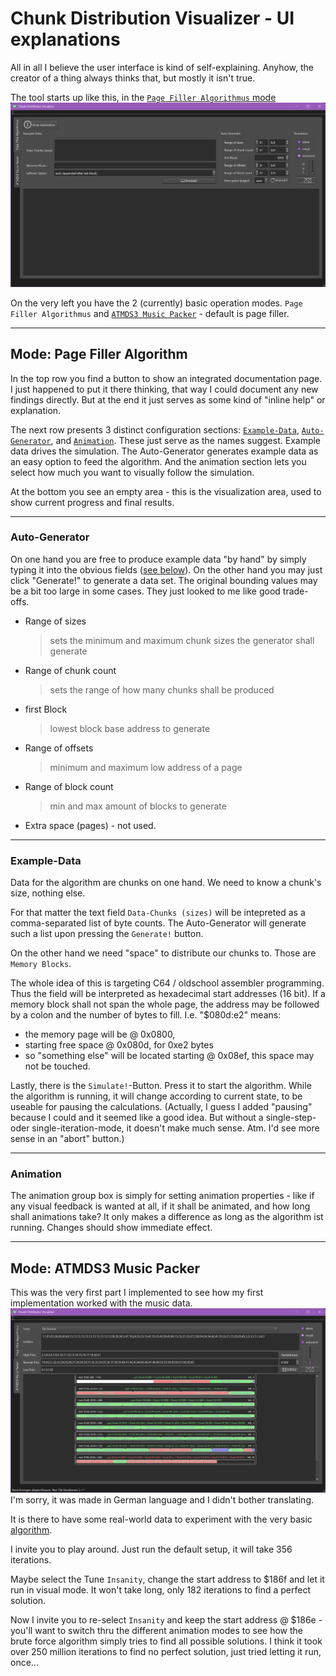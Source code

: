 # Chunk Distribution Visualizer - UI explanations
All in all I believe the user interface is kind of self-explaining.  Anyhow, the creator of a thing
always thinks that, but mostly it isn't true.

The tool starts up like this, in the [`Page Filler Algorithmus` mode](#Mode-Page-Filler-Algorithm)
![UI screenshot after start](/docs/pix/sc_startup.png)

On the very left you have the 2 (currently) basic operation modes.  `Page Filler Algorithmus` and
[`ATMDS3 Music Packer`](#Mode-ATMDS3-Music-Packer) - default is page filler.

---
## Mode: Page Filler Algorithm
In the top row you find a button to show an integrated documentation page.  I just happened to put
it there thinking, that way I could document any new findings directly.  But at the end it just
serves as some kind of "inline help" or explanation.

The next row presents 3 distinct configuration sections: [`Example-Data`](#Example-Data), [`Auto-Generator`](#Auto-Generator), and
[`Animation`](#Animation).  These just serve as the names suggest.  Example data drives the simulation.  The
Auto-Generator generates example data as an easy option to feed the algorithm.  And the animation
section lets you select how much you want to visually follow the simulation.

At the bottom you see an empty area - this is the visualization area, used to show current progress and final results.

---
### Auto-Generator
On one hand you are free to produce example data "by hand" by simply typing it into the obvious
fields ([see below](#Example-Data)).  On the other hand you may just click "Generate!" to generate
a data set.  The original bounding values may be a bit too large in some cases.  They just looked
to me like good trade-offs.

- Range of sizes
  > sets the minimum and maximum chunk sizes the generator shall generate
- Range of chunk count
  > sets the range of how many chunks shall be produced
- first Block
  > lowest block base address to generate
- Range of offsets
  > minimum and maximum low address of a page 
- Range of block count
  > min and max amount of blocks to generate
- Extra space (pages) - not used.

---
### Example-Data
Data for the algorithm are chunks on one hand.  We need to know a chunk's size, nothing else.

For that matter the text field `Data-Chunks (sizes)` will be intepreted as a comma-separated list
of byte counts.  The Auto-Generator will generate such a list upon pressing the `Generate!` button.

On the other hand we need "space" to distribute our chunks to.  Those are `Memory Blocks`.

The whole idea of this is targeting C64 / oldschool assembler programming.  Thus the field will be
interpreted as hexadecimal start addresses (16 bit).  If a memory block shall not span the whole
page, the address may be followed by a colon and the number of bytes to fill.  I.e. "$080d:e2"
means:
- the memory page will be @ 0x0800,
- starting free space @ 0x080d, for 0xe2 bytes
- so "something else" will be located starting @ 0x08ef, this space may not be touched.

Lastly, there is the `Simulate!`-Button.  Press it to start the algorithm.  While the algorithm is
running, it will change according to current state, to be useable for pausing the calculations.
(Actually, I guess I added "pausing" because I could and it seemed like a good idea.  But without
a single-step- oder single-iteration-mode, it doesn't make much sense. Atm. I'd see more sense in
an "abort" button.)

---
### Animation
The animation group box is simply for setting animation properties - like if any visual feedback is
wanted at all, if it shall be animated, and how long shall animations take?  It only makes a
difference as long as the algorithm ist running.  Changes should show immediate effect.

---
## Mode: ATMDS3 Music Packer
This was the very first part I implemented to see how my first implementation worked with the music
data.
![screenshot after finishing Confusion](/docs/pix/sc_mp.png)
I'm sorry, it was made in German language and I didn't bother translating.

It is there to have some real-world data to experiment with the very basic [algorithm](/docs/Algorithm.md).

I invite you to play around.  Just run the default setup, it will take 356 iterations.

Maybe select the Tune `Insanity`, change the start address to $186f and let it run in visual
mode. It won't take long, only 182 iterations to find a perfect solution.

Now I invite you to re-select `Insanity` and keep the start address @ $186e - you'll want to switch
thru the different animation modes to see how the brute force algorithm simply tries to find all
possible solutions.  I think it took over 250 million iterations to find no perfect solution, just
tried letting it run, once...
